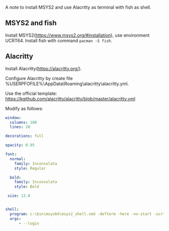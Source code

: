 A note to install MSYS2 and use Alacritty as terminal with fish as
shell.

## MSYS2 and fish

Install MSYS2(https://www.msys2.org/#installation), use environment
UCRT64. Install fish with command `pacman -S fish`.


## Alacritty

Install Alacritty(https://alacritty.org/). 

Configure Alacritty by create file
%USERPFOFILE%\AppData\Roaming\alacritty\alacritty.yml.

Use the official template: https://kgithub.com/alacritty/alacritty/blob/master/alacritty.yml

Modify as follows:

``` yaml
window:
  columns: 100
  lines: 20

decorations: full

opacity: 0.95

font:
  normal:
    family: Inconsolata
    style: Regular

  bold:
    family: Inconsolata
    style: Bold

 size: 13.0


shell:
  program: c:\bin\msys64\msys2_shell.cmd -defterm -here -no-start -ucrt64 -shell fish
  args:
      - --login
```
